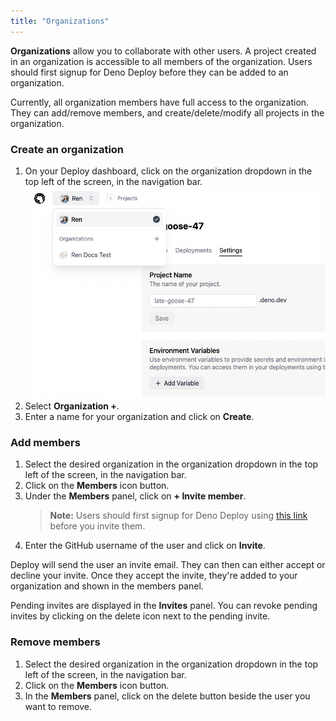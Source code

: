 ```yaml
---
title: "Organizations"
---
```


**Organizations** allow you to collaborate with other users. A project created
in an organization is accessible to all members of the organization. Users
should first signup for Deno Deploy before they can be added to an organization.

Currently, all organization members have full access to the organization. They
can add/remove members, and create/delete/modify all projects in the
organization.

### Create an organization

1. On your Deploy dashboard, click on the organization dropdown in the top left
   of the screen, in the navigation bar.
   ![organizations](../docs-images/organizations.png)
2. Select **Organization +**.
3. Enter a name for your organization and click on **Create**.

### Add members

1. Select the desired organization in the organization dropdown in the top left
   of the screen, in the navigation bar.
2. Click on the **Members** icon button.
3. Under the **Members** panel, click on **+ Invite member**.
   > **Note:** Users should first signup for Deno Deploy using
   > [this link](https://dash.deno.com/signin) before you invite them.
4. Enter the GitHub username of the user and click on **Invite**.

Deploy will send the user an invite email. They can then can either accept or
decline your invite. Once they accept the invite, they're added to your
organization and shown in the members panel.

Pending invites are displayed in the **Invites** panel. You can revoke pending
invites by clicking on the delete icon next to the pending invite.

### Remove members

1. Select the desired organization in the organization dropdown in the top left
   of the screen, in the navigation bar.
2. Click on the **Members** icon button.
3. In the **Members** panel, click on the delete button beside the user you want
   to remove.

